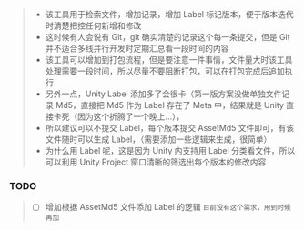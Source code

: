 > - 该工具用于检索文件，增加记录，增加 Label 标记版本，便于版本迭代时清楚把控任何新增和修改
> - 这时候有人会说有 Git，git 确实清楚的记录这个每一条提交，但是 Git 并不适合多线并行开发时定期汇总看一段时间的内容
> - 该工具可以增加到打包流程，但是要注意一件事情，文件量大时该工具处理需要一段时间，所以尽量不要阻断打包，可以在打包完成后追加执行
> - 另外一点，Unity Label 添加多了会很卡（第一版方案没做单独文件记录 Md5，直接把 Md5 作为 Label 存在了 Meta 中，结果就是 Unity 直接卡死（因为这个折腾了一个晚上...），
> - 所以建议可以不提交 Label，每个版本提交 AssetMd5 文件即可，有该文件随时可以生成 Label，（需要添加一些逻辑来生成，很简单）
> - 为什么用 Label 呢，这是因为 Unity 内支持用 Label 分类看文件，所以可以利用 Unity Project 窗口清晰的筛选出每个版本的修改内容

### TODO
> - [ ] 增加根据 AssetMd5 文件添加 Label 的逻辑 `目前没有这个需求，用到时候再加`


